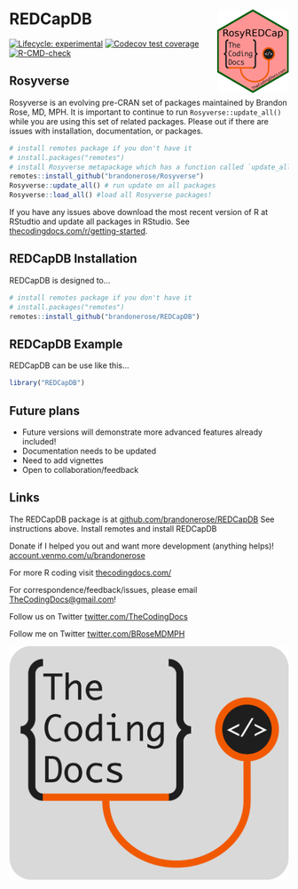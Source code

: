 
# REDCapDB <img src="man/figures/logo.png" align="right" height="150" />

<!-- badges: start -->

[![Lifecycle:
experimental](https://img.shields.io/badge/lifecycle-experimental-orange.svg)](https://lifecycle.r-lib.org/articles/stages.html#experimental)
[![Codecov test
coverage](https://codecov.io/gh/thecodingdocs/REDCapDB/graph/badge.svg)](https://app.codecov.io/gh/thecodingdocs/REDCapDB)
[![R-CMD-check](https://github.com/thecodingdocs/REDCapDB/actions/workflows/R-CMD-check.yaml/badge.svg)](https://github.com/thecodingdocs/REDCapDB/actions/workflows/R-CMD-check.yaml)
<!-- badges: end -->

## Rosyverse

Rosyverse is an evolving pre-CRAN set of packages maintained by Brandon
Rose, MD, MPH. It is important to continue to run
`Rosyverse::update_all()` while you are using this set of related
packages. Please out if there are issues with installation,
documentation, or packages.

``` r
# install remotes package if you don't have it
# install.packages("remotes") 
# install Rosyverse metapackage which has a function called `update_all()`
remotes::install_github("brandonerose/Rosyverse")
Rosyverse::update_all() # run update on all packages
Rosyverse::load_all() #load all Rosyverse packages!
```

If you have any issues above download the most recent version of R at
RStudtio and update all packages in RStudio. See
[thecodingdocs.com/r/getting-started](https://www.thecodingdocs.com/r/getting-started "R Getting Started").

## REDCapDB Installation

REDCapDB is designed to…

``` r
# install remotes package if you don't have it
# install.packages("remotes") 
remotes::install_github("brandonerose/REDCapDB")
```

## REDCapDB Example

REDCapDB can be use like this…

``` r
library("REDCapDB")

```

## Future plans

- Future versions will demonstrate more advanced features already
  included!
- Documentation needs to be updated
- Need to add vignettes
- Open to collaboration/feedback

## Links

The REDCapDB package is at
[github.com/brandonerose/REDCapDB](https://github.com/brandonerose/REDCapDB "REDCapDB R package")
See instructions above. Install remotes and install REDCapDB

Donate if I helped you out and want more development (anything helps)!
[account.venmo.com/u/brandonerose](https://account.venmo.com/u/brandonerose "Venmo Donation")

For more R coding visit
[thecodingdocs.com/](https://www.thecodingdocs.com/ "TheCodingDocs.com")

For correspondence/feedback/issues, please email
<TheCodingDocs@gmail.com>!

Follow us on Twitter
[twitter.com/TheCodingDocs](https://twitter.com/TheCodingDocs "TheCodingDocs Twitter")

Follow me on Twitter
[twitter.com/BRoseMDMPH](https://twitter.com/BRoseMDMPH "BRoseMDMPH Twitter")

[![TheCodingDocs.com](man/figures/TCD.png)](http://www.thecodingdocs.com)
